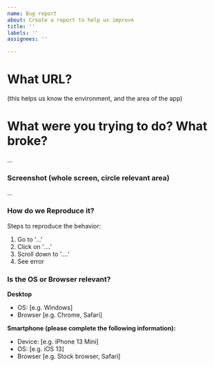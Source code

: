 ```yaml
---
name: Bug report
about: Create a report to help us improve
title: ''
labels: ''
assignees: ''

---
```


# What URL?

(this helps us know the environment, and the area of the app)

# What were you trying to do? What broke?

...

### Screenshot (whole screen, circle relevant area)

...

### How do we Reproduce it?

Steps to reproduce the behavior:
1. Go to '...'
2. Click on '....'
3. Scroll down to '....'
4. See error

### Is the OS or Browser relevant?

**Desktop**

- OS: [e.g. Windows]
 - Browser [e.g. Chrome, Safari]

**Smartphone (please complete the following information):**

- Device: [e.g. iPhone 13 Mini]
 - OS: [e.g. iOS 13]
 - Browser [e.g. Stock browser, Safari]
